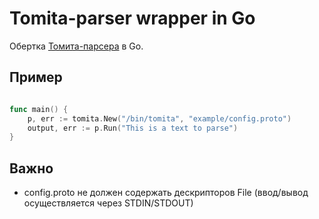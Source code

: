 Tomita-parser wrapper in Go
========================

Обертка [Томита-парсера](https://tech.yandex.ru/tomita/) в Go.

Пример
------

```go

func main() {
	p, err := tomita.New("/bin/tomita", "example/config.proto")
	output, err := p.Run("This is a text to parse")
}

```

Важно
-----

- config.proto не должен содержать дескрипторов File (ввод/вывод осуществляется через STDIN/STDOUT)
